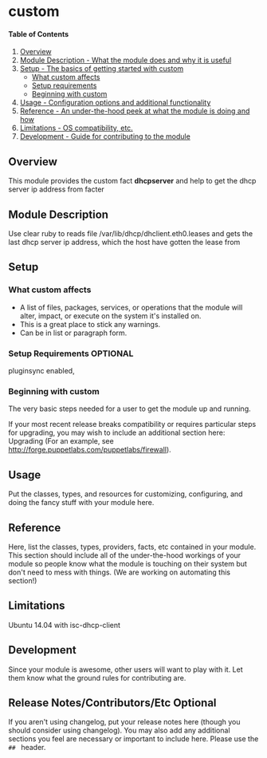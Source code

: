 # custom

#### Table of Contents

1. [Overview](#overview)
2. [Module Description - What the module does and why it is useful](#module-description)
3. [Setup - The basics of getting started with custom](#setup)
    * [What custom affects](#what-custom-affects)
    * [Setup requirements](#setup-requirements)
    * [Beginning with custom](#beginning-with-custom)
4. [Usage - Configuration options and additional functionality](#usage)
5. [Reference - An under-the-hood peek at what the module is doing and how](#reference)
5. [Limitations - OS compatibility, etc.](#limitations)
6. [Development - Guide for contributing to the module](#development)

## Overview

This module provides the custom fact **dhcpserver** and help to get the dhcp server ip address
from facter

## Module Description

Use clear ruby to reads file /var/lib/dhcp/dhclient.eth0.leases and gets the last
dhcp server ip address, which the host have gotten the lease from

## Setup

### What custom affects

* A list of files, packages, services, or operations that the module will alter,
  impact, or execute on the system it's installed on.
* This is a great place to stick any warnings.
* Can be in list or paragraph form.

### Setup Requirements **OPTIONAL**

pluginsync enabled,


### Beginning with custom

The very basic steps needed for a user to get the module up and running.

If your most recent release breaks compatibility or requires particular steps
for upgrading, you may wish to include an additional section here: Upgrading
(For an example, see http://forge.puppetlabs.com/puppetlabs/firewall).

## Usage

Put the classes, types, and resources for customizing, configuring, and doing
the fancy stuff with your module here.

## Reference

Here, list the classes, types, providers, facts, etc contained in your module.
This section should include all of the under-the-hood workings of your module so
people know what the module is touching on their system but don't need to mess
with things. (We are working on automating this section!)

## Limitations

Ubuntu 14.04 with isc-dhcp-client

## Development

Since your module is awesome, other users will want to play with it. Let them
know what the ground rules for contributing are.

## Release Notes/Contributors/Etc **Optional**

If you aren't using changelog, put your release notes here (though you should
consider using changelog). You may also add any additional sections you feel are
necessary or important to include here. Please use the `## ` header.
